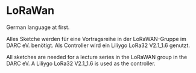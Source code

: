 # LoRaWan
German language at first.

Alles Sketche werden für eine Vortragsreihe in der LoRaWAN-Gruppe im DARC eV. benötigt.
Als Controller wird ein Liliygo LoRa32 V2.1_1.6 genutzt.

All sketches are needed for a lecture series in the LoRaWAN group in the DARC eV.
A Liliygo LoRa32 V2.1_1.6 is used as the controller.
